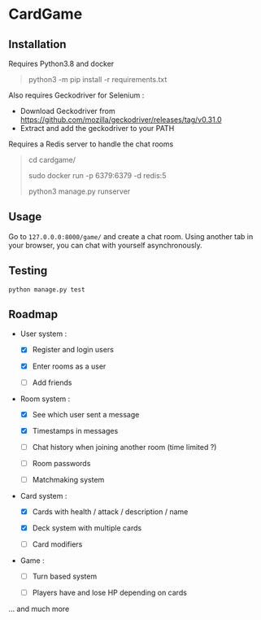 # CardGame

## Installation

Requires Python3.8 and docker
> python3 -m pip install -r requirements.txt

Also requires Geckodriver for Selenium : 

 - Download Geckodriver from https://github.com/mozilla/geckodriver/releases/tag/v0.31.0
 - Extract and add the geckodriver to your PATH

Requires a Redis server to handle the chat rooms

> cd cardgame/
> 
> sudo docker run -p 6379:6379 -d redis:5
> 
> python3 manage.py runserver

## Usage

Go to `127.0.0.0:8000/game/` and create a chat room. Using another 
tab in your browser, you can chat with yourself asynchronously.

## Testing

`python manage.py test`


## Roadmap

- User system : 
  - [x] Register and login users
  - [x] Enter rooms as a user
  - [ ] Add friends


- Room system : 
  - [x] See which user sent a message
  - [x] Timestamps in messages
  - [ ] Chat history when joining another room (time limited ?)
  - [ ] Room passwords
  - [ ] Matchmaking system


- Card system : 
  - [x] Cards with health / attack / description / name
  - [x] Deck system with multiple cards
  - [ ] Card modifiers


- Game : 
  - [ ] Turn based system
  - [ ] Players have and lose HP depending on cards


... and much more